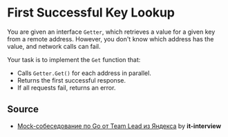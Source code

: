 # First Successful Key Lookup

You are given an interface `Getter`, which retrieves a value for a given key from a remote address. However, you don't know which address has the value, and network calls can fail.

Your task is to implement the `Get` function that:
* Calls `Getter.Get()` for each address in parallel.
* Returns the first successful response.
* If all requests fail, returns an error.

## Source
- [Mock-собеседование по Go от Team Lead из Яндекса](https://www.youtube.com/watch?v=x689QxR3AIc) by **it-interview**